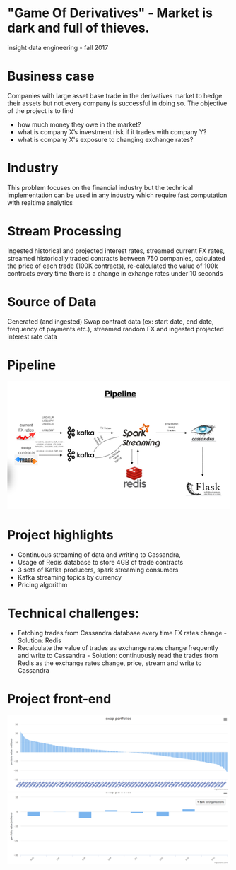 # "Game Of Derivatives" - Market is dark and full of thieves.
insight data engineering - fall 2017

# Business case
Companies with large asset base trade in the derivatives market to hedge their assets but not every company is successful in doing so. The objective of the project is to find 
  - how much money they owe in the market?
  - what is company X’s investment risk if it trades with company Y?
  - what is company X's exposure to changing exchange rates?

# Industry
This problem focuses on the financial industry but the technical implementation can be used in any industry which require fast computation with realtime analytics

# Stream Processing
Ingested historical and projected interest rates, streamed current FX rates, streamed historically traded contracts between 750 companies, calculated the price of each trade (100K contracts), re-calculated the value of 100k contracts every time there is a change in exhange rates under 10 seconds

# Source of Data
Generated (and ingested) Swap contract data (ex: start date, end date, frequency of payments etc.), streamed random FX and ingested projected interest rate data

# Pipeline
<img src="images/pipeline.png" alt=“#gameofderivatives” width=“75px”/>

# Project highlights
- Continuous streaming of data and writing to Cassandra, 
- Usage of Redis database to store 4GB of trade contracts
- 3 sets of Kafka producers, spark streaming consumers
- Kafka streaming topics by currency
- Pricing algorithm

# Technical challenges:
- Fetching trades from Cassandra database every time FX rates change - Solution: Redis
- Recalculate the value of trades as exchange rates change frequently and write to Cassandra - Solution: continuously read the trades from Redis as the exchange rates change, price, stream and write to Cassandra

# Project front-end
<img src="images/portfolios.png" alt=“#portfolios” width=“75px”/>
<img src="images/drilldown.png" alt=“#portfoliodrilldown” width=“75px”/>


